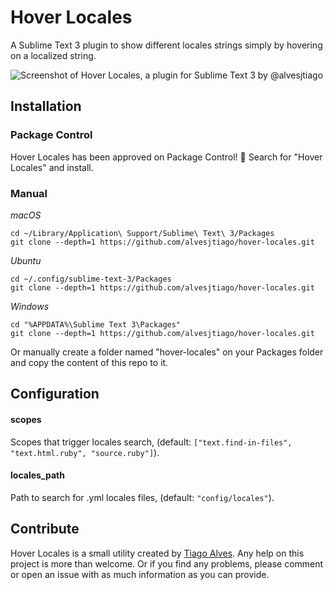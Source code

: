 # Hover Locales

A Sublime Text 3 plugin to show different locales strings simply by hovering on a localized string.

![Screenshot of Hover Locales, a plugin for Sublime Text 3 by @alvesjtiago](http://i.imgur.com/FJhzzYP.png)

## Installation

### Package Control

Hover Locales has been approved on Package Control! 🎉
Search for "Hover Locales" and install.

### Manual

_macOS_
```
cd ~/Library/Application\ Support/Sublime\ Text\ 3/Packages
git clone --depth=1 https://github.com/alvesjtiago/hover-locales.git
```

_Ubuntu_
```
cd ~/.config/sublime-text-3/Packages
git clone --depth=1 https://github.com/alvesjtiago/hover-locales.git
```

_Windows_
```
cd "%APPDATA%\Sublime Text 3\Packages"
git clone --depth=1 https://github.com/alvesjtiago/hover-locales.git
```

Or manually create a folder named "hover-locales" on your Packages folder and copy the content of this repo to it.

## Configuration

#### scopes
Scopes that trigger locales search, (default: `["text.find-in-files", "text.html.ruby", "source.ruby"]`).

#### locales_path
Path to search for .yml locales files, (default: `"config/locales"`).

## Contribute

Hover Locales is a small utility created by [Tiago Alves](https://twitter.com/alvesjtiago).
Any help on this project is more than welcome. Or if you find any problems, please comment or open an issue with as much information as you can provide.
